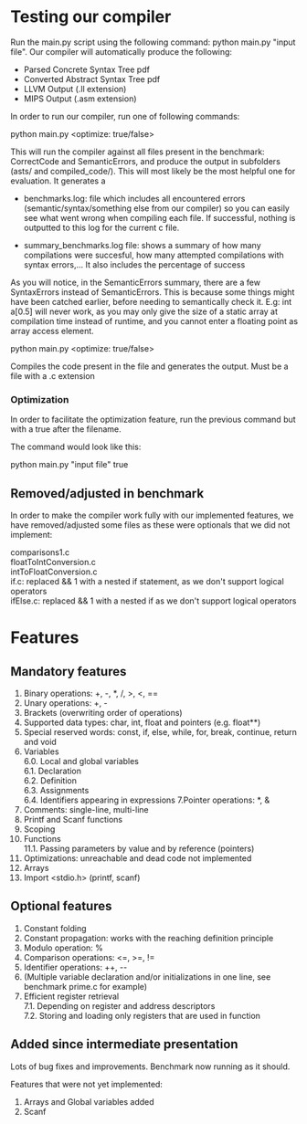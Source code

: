 # Testing our compiler

Run the main.py script using the following command: python main.py "input file". Our compiler will automatically produce
the following:

- Parsed Concrete Syntax Tree pdf
- Converted Abstract Syntax Tree pdf
- LLVM Output (.ll extension)
- MIPS Output (.asm extension)

In order to run our compiler, run one of following commands:

python main.py <optimize: true/false><br>

This will run the compiler against all files present in the benchmark: CorrectCode and SemanticErrors, and produce the
output in subfolders (asts/ and compiled_code/). This will most likely be the most helpful one for evaluation. It
generates a

- benchmarks.log: file which includes all encountered errors (semantic/syntax/something else from our compiler)
  so you can easily see what went wrong when compiling each file. If successful, nothing is outputted to this log for
  the current c file.

- summary_benchmarks.log file: shows a summary of how many compilations were succesful, how many attempted compilations
  with syntax errors,... It also includes the percentage of success

As you will notice, in the SemanticErrors summary, there are a few SyntaxErrors instead of SemanticErrors. This is
because some things might have been catched earlier, before needing to semantically check it. E.g: int a[0.5] will never
work, as you may only give the size of a static array at compilation time instead of runtime, and you cannot enter a
floating point as array access element.

python main.py <filepath> <optimize: true/false>

Compiles the code present in the file and generates the output. Must be a file with a .c extension

### Optimization

In order to facilitate the optimization feature, run the previous command but with a true after the filename.

The command would look like this:

python main.py "input file" true

## Removed/adjusted in benchmark

In order to make the compiler work fully with our implemented features, we have removed/adjusted some files as these
were optionals that we did not implement:

comparisons1.c<br>
floatToIntConversion.c<br>
intToFloatConversion.c<br>
if.c: replaced && 1 with a nested if statement, as we don't support logical operators<br>
ifElse.c: replaced && 1 with a nested if as we don't support logical operators<br>

# Features

## Mandatory features

1. Binary operations: +, -, *, /, >, <, == <br>
2. Unary operations: +, -
3. Brackets (overwriting order of operations)
4. Supported data types: char, int, float and pointers (e.g. float**)
5. Special reserved words: const, if, else, while, for, break, continue, return and void
6. Variables<br>
   6.0. Local and global variables<br>
   6.1. Declaration<br>
   6.2. Definition<br>
   6.3. Assignments<br>
   6.4. Identifiers appearing in expressions 7.Pointer operations: *, &
8. Comments: single-line, multi-line
9. Printf and Scanf functions
10. Scoping
11. Functions<br>
    11.1. Passing parameters by value and by reference (pointers)
12. Optimizations: unreachable and dead code not implemented
13. Arrays
14. Import <stdio.h> (printf, scanf)

## Optional features

1. Constant folding
2. Constant propagation: works with the reaching definition principle
3. Modulo operation: %
4. Comparison operations: <=, >=, !=
5. Identifier operations: ++, --
6. (Multiple variable declaration and/or initializations in one line, see benchmark prime.c for example)
7. Efficient register retrieval<br>
   7.1. Depending on register and address descriptors<br>
   7.2. Storing and loading only registers that are used in function

## Added since intermediate presentation

Lots of bug fixes and improvements. Benchmark now running as it should.

Features that were not yet implemented:

1. Arrays and Global variables added
2. Scanf

